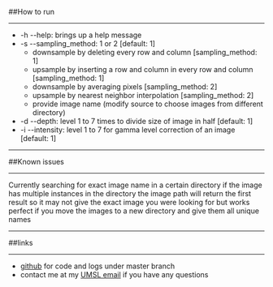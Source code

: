 ##How to run
___
- -h --help: brings up a help message
- -s --sampling_method: 1 or 2 [default: 1]
    - downsample by deleting every row and column [sampling_method: 1]
    - upsample by inserting a row and column in every row and column [sampling_method: 1]
    - downsample by averaging pixels [sampling_method: 2]
    - upsample by nearest neighbor interpolation [sampling_method: 2]
    - provide image name (modify source to choose images from different directory)
- -d --depth: level 1 to 7 times to divide size of image in half [default: 1]
- -i --intensity: level 1 to 7 for gamma level correction of an image [default: 1]
___
##Known issues
___
Currently searching for exact image name in a certain directory if the image has multiple 
instances in the directory the image path will return the first result so it may not give
the exact image you were looking for but works perfect if you move the images to a new directory
and give them all unique names
___
##links
___
- [github](www.https://github.com/ch3rc/DIP3 "github account") for code and logs under master branch
- contact me at my [UMSL email](ch3rc@umsystem.edu) if you have any questions